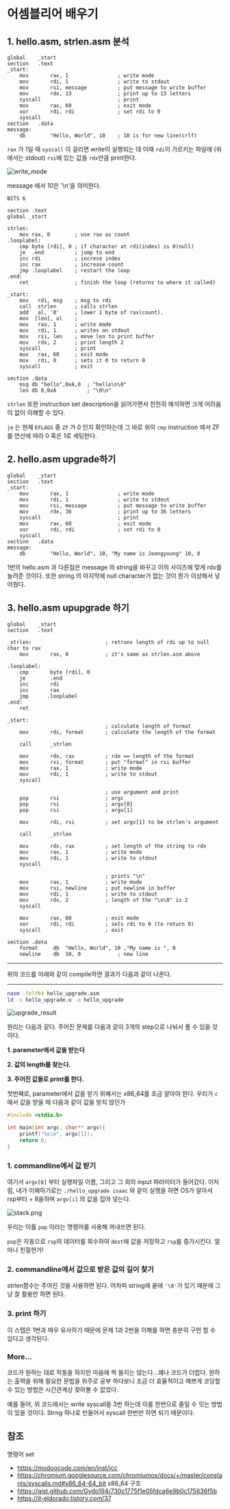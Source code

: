 # 어셈블리어 배우기

## 1. hello.asm, strlen.asm 분석


```armasm
global    _start
section   .text        
_start:
    mov       rax, 1                ; write mode
    mov       rdi, 1                ; write to stdout
    mov       rsi, message          ; put message to write buffer
    mov       rdx, 13               ; print up to 13 letters
    syscall                         ; print
    mov       rax, 60               ; exit mode
    xor       rdi, rdi              ; set rdi to 0
    syscall
section   .data 
message:
    db        "Hello, World", 10    ; 10 is for new line(crlf)
```

`rax` 가 1일 때 `syscall` 이 걸리면 write이 실행되는 데 이때 `rdi`이 가르키는 파일에 (위에서는 stdout) `rsi`에 있는 값을 `rdx`만큼 print한다.

![write_mode](write_mode.PNG)

message 에서 10은 '\n'을 의미한다.

```armasm
BITS 6

section .text
global _start

strlen:
    mov rax, 0        ; use rax as count
.looplabel:
    cmp byte [rdi], 0 ; if character at rdi(index) is 0(null)
    je  .end          ; jump to end
    inc rdi           ; increse index
    inc rax           ; increase count
    jmp .looplabel    ; restart the loop
.end:
    ret               ; finish the loop (returns to where it called)

_start:
    mov   rdi, msg    ; msg to rdi
    call  strlen      ; calls strlen
    add   al, '0'     ; lower 1 byte of rax(count).
    mov  [len], al    ; 
    mov   rax, 1      ; write mode
    mov   rdi, 1      ; writes on stdout
    mov   rsi, len    ; move len to print buffer
    mov   rdx, 2      ; print length 2
    syscall           ; print
    mov   rax, 60     ; exit mode
    mov   rdi, 0      ; sets it 0 to return 0
    syscall           ; exit

section .data
    msg db "hello",0xA,0  ; "hello\n\0"
    len db 0,0xA          ; "\0\n"
```

`strlen` 또한 instruction set description을 읽어가면서 천천히 해석하면 크게 어려움이 없이 이해할 수 있다.

`je` 는 현재 `EFLAGS` 중 `ZF` 가 0 인지 확인하는데 그 바로 위의 `cmp` instruction 에서 ZF를 연산에 따라 0 혹은 1로 세팅한다. 

## 2. hello.asm upgrade하기

```armasm
global    _start
section   .text        
_start:
    mov       rax, 1                ; write mode
    mov       rdi, 1                ; write to stdout
    mov       rsi, message          ; put message to write buffer
    mov       rdx, 36               ; print up to 36 letters
    syscall                         ; print
    mov       rax, 60               ; exit mode
    xor       rdi, rdi              ; set rdi to 0
    syscall
section   .data 
message:
    db        "Hello, World", 10, "My name is Jeongyoung" 10, 0 
```

1번의 hello.asm 과 다른점은 message 의 string을 바꾸고 이의 사이즈에 맞게 rdx를 늘려준 것이다. 또한 string 의 마지막에 null character가 없는 것이 뭔가 이상해서 넣어줬다.

## 3. hello.asm upupgrade 하기 

```armasm
global    _start
section   .text

_strlen:                        ; retruns length of rdi up to null char to rax
    mov       rax, 0            ; it's same as strlen.asm above

.looplabel:
    cmp       byte [rdi], 0
    je        .end
    inc       rdi
    inc       rax
    jmp      .looplabel
.end:
    ret

_start:
                                ; calculate length of format
    mov       rdi, format       ; calculate the length of the format

    call      _strlen

    mov       rdx, rax          ; rde == length of the format
    mov       rsi, format       ; put "format" in rsi buffer
    mov       rax, 1            ; write mode
    mov       rdi, 1            ; write to stdout
    syscall

                                ; use argument and print
    pop       rsi               ; argc
    pop       rsi               ; argv[0]
    pop       rsi               ; argv[1]

    mov       rdi, rsi          ; set argv[1] to be strlen's argument

    call      _strlen

    mov       rdx, rax          ; set length of the string to rdx
    mov       rax, 1            ; write mode
    mov       rdi, 1            ; write to stdout
    syscall

                                ; prints "\n"
    mov       rax, 1            ; write mode
    mov       rsi, newline      ; put newline in buffer
    mov       rdi, 1            ; write to stdout
    mov       rdx, 2            ; length of the "\n\0" is 2
    syscall

    mov       rax, 60           ; exit mode
    xor       rdi, rdi          ; sets rdi to 0 (to return 0)
    syscall                     ; exit

section .data
    format     db  "Hello, World", 10 ,"My name is ", 0
    newline    db  10, 0            ; new line
```
---

위의 코드를 아래와 같이 compile하면 결과가 다음과 같이 나온다.

---
 
```sh
nasm -felf64 hello_upgrade.asm
ld -s hello_upgrade.o -o hello_upgrade
```

![upgrade_result](upgrade_result.PNG)

원리는 다음과 같다. 주어진 문제를 다음과 같이 3개의 step으로 나눠서 풀 수 있을 것이다.

**1. parameter에서 값을 받는다**

**2. 값의 length를 찾는다.**

**3. 주어진 값들로 print를 한다.**


첫번째로, parameter에서 값을 받기 위해서는 x86_64를 조금 알아야 한다. 우리가 `c` 에서 값을 받을 때 다음과 같이 값을 받지 않던가

```c
#include <stdio.h>

int main(int argc, char** argv){
    printf("%s\n", argv[1]);
    return 0;
}
```
### 1. commandline에서 값 받기

여기서 `argv[0]` 부터 실행파일 이름, 그리고 그 외의 input 파라미터가 들어갔다. 이처럼, 내가 이해하기로는 `./hello_upgrade isaac` 와 같이 실행을 하면 OS가 알아서
rsp부터 + 8을하며 `argv[i]` 의 값을 집어 넣는다. 


![stack.png](stack.png)

우리는 이를 `pop` 이라는 명령어를 사용해 꺼내쓰면 된다.

`pop`은 자동으로 `rsp`의 데이터를 회수하여 `dest`에 값을 저장하고 `rsp`를 증가시킨다. 얼마나 친절한가!

### 2. commandline에서 값으로 받은 값의 길이 찾기

strlen함수는 주어진 것을 사용하면 된다. 어차피 string에 끝에 `'\0'`가 있기 때문에 그냥 잘 활용만 하면 된다.


### 3. print 하기

이 스텝은 1번과 매우 유사하기 때문에 문제 1과 2번을 이해를 하면 충분히 구현 할 수 있다고 생각된다. 


### More...
코드가 원하는 대로 작동을 하지만 마음에 썩 들지는 않는다...꽤나 코드가 더럽다. 원하는 출력을 위해 필요한 문법을 위주로 공부 하다보니 조금 더 효율적이고 예쁘게 코딩할 수 있는 방법은 시간관계상 찾아볼 수 없었다.

예를 들어, 위 코드에서는 write syscall을 3번 하는데 이를 한번으로 줄일 수 잇는 방법이 있을 것이다. Strng 하나로 만들어서 syscall 한번만 하면 되기 때문이다. 


## 참조

명령어 set 
- https://modoocode.com/en/inst/jcc
- https://chromium.googlesource.com/chromiumos/docs/+/master/constants/syscalls.md#x86_64-64_bit
x86_64 구조
- https://gist.github.com/Gydo194/730c1775f1e05fdca6e9b0c175636f5b
- https://it-eldorado.tistory.com/37

